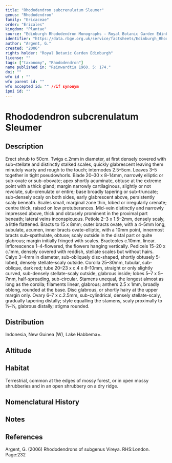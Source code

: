 ```yaml
---
title: "Rhododendron subcrenulatum Sleumer"
genus: "Rhododendron"
family: "Ericaceae"
order: "Ericales"
kingdom: "Plantae"
source: "Edinburgh Rhododendron Monographs – Royal Botanic Garden Edinburgh"
identifier: "https://data.rbge.org.uk/service/factsheets/Edinburgh_Rhododendron_Monographs.xhtml"
author: "Argent, G."
created: "2006"
rights holder: "Royal Botanic Garden Edinburgh"
license: ""
tags: ["taxonomy", "Rhododendron"]
name published in: "Reinwardtia 1960. 5: 174."
doi: ""
wfo id : ""
wfo parent id: ""
wfo accepted id: "" //if synonym                      
ipni id: ""
---
```


                       

# Rhododendron subcrenulatum Sleumer

## Description
Erect shrub to 50cm. Twigs c.2mm in diameter, at first densely covered with sub-stellate and distinctly stalked scales, quickly glabrescent leaving them minutely warty and rough to the touch; internodes 2.5–5cm. Leaves 3–5 together in tight pseudowhorls. Blade 20–30 x 8–14mm, narrowly elliptic or sub-ovate or sub-obovate; apex shortly acuminate, obtuse at the extreme point with a thick gland; margin narrowly cartilaginous, slightly or not revolute, sub-crenulate or entire; base broadly tapering or sub-truncate; sub-densely scaly on both sides, early glabrescent above, persistently scaly beneath. Scales small, marginal zone thin, lobed or irregularly crenate; centre thick, raised on low protuberances. Mid-vein distinctly and narrowly impressed above, thick and obtusely prominent in the proximal part beneath; lateral veins inconspicuous. Petiole 2–3 x 1.5–2mm, densely scaly, a little flattened. Bracts to 15 x 8mm; outer bracts ovate, with a 4–5mm long, subulate, acumen, inner bracts ovate-elliptic, with a 10mm point, innermost bracts sub-spathulate, obtuse; scaly outside in the distal part or quite glabrous; margin initially fringed with scales. Bracteoles c.10mm, linear. Inflorescence 1–4-flowered, the flowers hanging vertically. Pedicels 15–20 x c.1mm, densely covered with reddish, stellate scales but without hairs. Calyx 3–4mm in diameter, sub-obliquely disc-shaped, shortly obtusely 5-lobed, densely stellate-scaly outside. Corolla 25–30mm, tubular, sub-oblique, dark red; tube 20–23 x c.4 x 8–10mm, straight or only slightly curved, sub-densely stellate-scaly outside, glabrous inside; lobes 5–7 x 5–7mm, half-spreading, sub-circular. Stamens unequal, the longest almost as long as the corolla; filaments linear, glabrous; anthers 2.5 x 1mm, broadly oblong, rounded at the base. Disc glabrous, or shortly hairy at the upper margin only. Ovary 6–7 x c.2.5mm, sub-cylindrical, densely stellate-scaly, gradually tapering distally; style equalling the stamens, scaly proximally to 1⁄5–1⁄3, glabrous distally; stigma rounded.

## Distribution
Indonesia, New Guinea (W), Lake Habbema=.

## Altitude


## Habitat
Terrestrial, common at the edges of mossy forest, or in open mossy shrubberies and in an open shrubbery on a dry ridge.

## Nomenclatural History

                       
## Notes


## References

Argent, G. (2006) Rhododendrons of subgenus Vireya. RHS:London. Page:232
